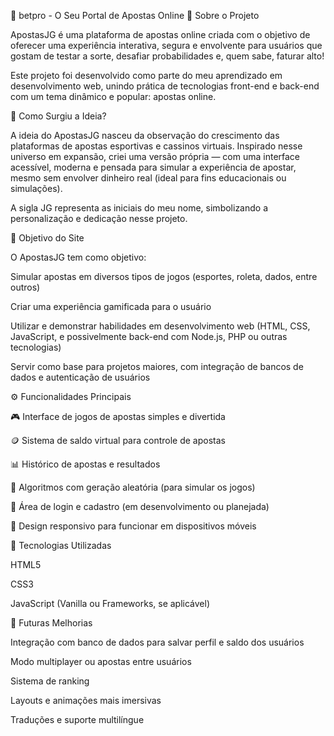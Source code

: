 🎰 betpro - O Seu Portal de Apostas Online
📜 Sobre o Projeto

ApostasJG é uma plataforma de apostas online criada com o objetivo de oferecer uma experiência interativa, segura e envolvente para usuários que gostam de testar a sorte, desafiar probabilidades e, quem sabe, faturar alto!

Este projeto foi desenvolvido como parte do meu aprendizado em desenvolvimento web, unindo prática de tecnologias front-end e back-end com um tema dinâmico e popular: apostas online.

🧠 Como Surgiu a Ideia?

A ideia do ApostasJG nasceu da observação do crescimento das plataformas de apostas esportivas e cassinos virtuais. Inspirado nesse universo em expansão, criei uma versão própria — com uma interface acessível, moderna e pensada para simular a experiência de apostar, mesmo sem envolver dinheiro real (ideal para fins educacionais ou simulações).

A sigla JG representa as iniciais do meu nome, simbolizando a personalização e dedicação nesse projeto.

🎯 Objetivo do Site

O ApostasJG tem como objetivo:

Simular apostas em diversos tipos de jogos (esportes, roleta, dados, entre outros)

Criar uma experiência gamificada para o usuário

Utilizar e demonstrar habilidades em desenvolvimento web (HTML, CSS, JavaScript, e possivelmente back-end com Node.js, PHP ou outras tecnologias)

Servir como base para projetos maiores, com integração de bancos de dados e autenticação de usuários

⚙️ Funcionalidades Principais

🎮 Interface de jogos de apostas simples e divertida

🪙 Sistema de saldo virtual para controle de apostas

📊 Histórico de apostas e resultados

🧠 Algoritmos com geração aleatória (para simular os jogos)

👤 Área de login e cadastro (em desenvolvimento ou planejada)

📱 Design responsivo para funcionar em dispositivos móveis

🚀 Tecnologias Utilizadas

HTML5

CSS3

JavaScript (Vanilla ou Frameworks, se aplicável)


📌 Futuras Melhorias

Integração com banco de dados para salvar perfil e saldo dos usuários

Modo multiplayer ou apostas entre usuários

Sistema de ranking

Layouts e animações mais imersivas

Traduções e suporte multilíngue
